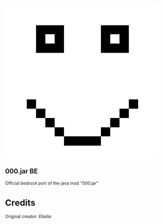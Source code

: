 ![null](images/ooo.png)

## 000.jar BE

Official bedrock port of the java mod "000.jar"

# Credits

Original creator: *Ebalia*

